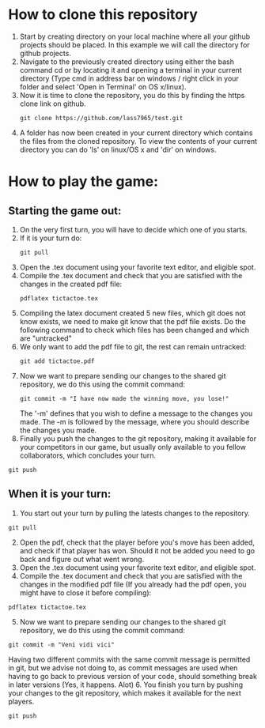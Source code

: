 # How to clone this repository
1. Start by creating directory on your local machine where all your github projects should be placed. In this example we will call the directory for github projects.
2. Navigate to the previously created directory using either the bash command cd or by locating it and opening a terminal in your current directory (Type cmd in address bar on windows / right click in your folder and select 'Open in Terminal' on OS x/linux).
3. Now it is time to clone the repository, you do this by finding the https clone link on github.
	```git
	git clone https://github.com/lass7965/test.git
	```
4. A folder has now been created in your current directory which contains the files from the cloned repository. To view the contents of your current directory you can do 'ls' on linux/OS x and 'dir' on windows.
# How to play the game:
## Starting the game out:
1. On the very first turn, you will have to decide which one of you starts.
2. If it is your turn do:
	```git
	git pull
	```
3. Open the .tex document using your favorite text editor, and eligible spot.
4. Compile the .tex document and check that you are satisfied with the changes in the created pdf file:
	```git
	pdflatex tictactoe.tex
	```
5. Compiling the latex document created 5 new files, which git does not know exists, we need to make git know that the pdf file exists. Do the following command to check which files has been changed and which are "untracked"
6. We only want to add the pdf file to git, the rest can remain untracked:
	```git
	git add tictactoe.pdf
	```
7. Now we want to prepare sending our changes to the shared git repository, we do this using the commit command:
	```git
	git commit -m "I have now made the winning move, you lose!"
	```
	The '-m' defines that you wish to define a message to the changes you made. The -m is followed by the message, where you should describe the changes you made.
8. Finally you push the changes to the git repository, making it available for your competitors in our game, but usually only available to you fellow collaborators, which concludes your turn. 
```git
git push
```
## When it is your turn:
1. You start out your turn by pulling the latests changes to the repository.
```git
git pull
```
2. Open the pdf, check that the player before you's move has been added, and check if that player has won. Should it not be added you need to go back and figure out what went wrong.
3. Open the .tex document using your favorite text editor, and eligible spot.
4. Compile the .tex document and check that you are satisfied with the changes in the modified pdf file (If you already had the pdf open, you might have to close it before compiling):
```git
pdflatex tictactoe.tex
```
5. Now we want to prepare sending our changes to the shared git repository, we do this using the commit command:
```git
git commit -m "Veni vidi vici"
```
Having two different commits with the same commit message is permitted in git, but we advise not doing to, as commit messages are used when having to go back to previous version of your code, should something break in later versions (Yes, it happens. Alot)
6. You finish you turn by pushing your changes to the git repository, which makes it available for the next players.
```git
git push
```